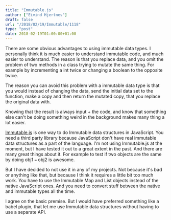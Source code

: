 ```yaml
---
title: "Immutable.js"
author: ["Eivind Hjertnes"]
draft: false
url: "/2018/02/19/Immutable/1118"
type: "post"
date: 2018-02-19T01:00:00+01:00
---
```


There are some obvious advantages to using immutable data types. I
personally think it is much easier to understand immutable code, and
much easier to understand. The reason is that you replace data, and you
omit the problem of two methods in a class trying to mutate the same
thing. For example by incrementing a int twice or changing a boolean to
the opposite twice.

The reason you can avoid this problem with a immutable data type is that
you would instead of changing the data, send the initial data set to the
function, make a copy and then return the mutated copy, that you replace
the original data with.

Knowing that the result is always input + the code, and know that
something else can't be doing something weird in the background makes
many thing a lot easier.

[Immutable.js](https://facebook.github.io/immutable-js/) is one way to
do Immutable data structures in JavaScript. You need a third party
library because JavaScript don't have real immutable data structures as
a part of the language. I'm not using Immutable.js at the moment, but I
have tested it out to a great extent in the past. And there are many
great things about it. For example to test if two objects are the same
by doing obj1 `=` obj2 is awesome.

But I have decided to not use it in any of my projects. Not because it's
bad or anything like that, but because I think it requires a little bit
too much work. You have to use the Immutable Map and List objects
instead of the native JavaScript ones. And you need to convert stuff
between the native and immutable types all the time.

I agree on the basic premise. But I would have preferred something like
a babel plugin, that let me use Immutable data structures without having
to use a separate API.
